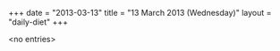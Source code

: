 +++
date = "2013-03-13"
title = "13 March 2013 (Wednesday)"
layout = "daily-diet"
+++


\<no entries\>
